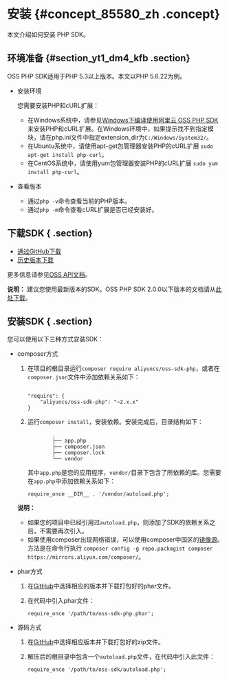 # 安装 {#concept_85580_zh .concept}

本文介绍如何安装 PHP SDK。

## 环境准备 {#section_yt1_dm4_kfb .section}

OSS PHP SDK适用于PHP 5.3以上版本。本文以PHP 5.6.22为例。

-   安装环境

    您需要安装PHP和cURL扩展：

    -   在Windows系统中，请参见[Windows下编译使用阿里云 OSS PHP SDK](https://yq.aliyun.com/articles/54024)来安装PHP和cURL扩展。在Windows环境中，如果提示找不到指定模块，请在php.ini文件中指定extension\_dir为`C:/Windows/System32/`。
    -   在Ubuntu系统中，请使用apt-get包管理器安装PHP的cURL扩展 `sudo apt-get install php-curl`。
    -   在CentOS系统中，请使用yum包管理器安装PHP的cURL扩展 `sudo yum install php-curl`。
-   查看版本
    -   通过`php -v`命令查看当前的PHP版本。
    -   通过`php -m`命令查看cURL扩展是否已经安装好。

## 下载SDK { .section}

-    [通过GitHub下载](https://github.com/aliyun/aliyun-oss-php-sdk) 
-    [历史版本下载](https://github.com/aliyun/aliyun-oss-php-sdk/releases) 

更多信息请参见[OSS API文档](http://gosspublic.alicdn.com/AliyunPHPSDK/latest/apidocs/index.html)。

**说明：** 建议您使用最新版本的SDK。OSS PHP SDK 2.0.0以下版本的文档请从[此处下载](https://docs-aliyun.cn-hangzhou.oss.aliyun-inc.com/internal/oss/0.0.4/assets/pdf/oss_sdk_php20150819.pdf)。

## 安装SDK { .section}

您可以使用以下三种方式安装SDK：

-   composer方式

    1.  在项目的根目录运行`composer require aliyuncs/oss-sdk-php`，或者在`composer.json`文件中添加依赖关系如下：

        ```language-php
        
        "require": {
            "aliyuncs/oss-sdk-php": "~2.x.x"
        }
        
        ```

    2.  运行`composer install`，安装依赖。安装完成后，目录结构如下：

        ```
        		.
        		├── app.php
        		├── composer.json
        		├── composer.lock
        		└── vendor
        
        ```

        其中`app.php`是您的应用程序，`vendor/`目录下包含了所依赖的库。您需要在`app.php`中添加依赖关系如下：

        ```language-php
        require_once __DIR__ . '/vendor/autoload.php';
        
        ```

    **说明：** 

    -   如果您的项目中已经引用过`autoload.php`，则添加了SDK的依赖关系之后，不需要再次引入。
    -   如果使用composer出现网络错误，可以使用composer中国区的[镜像源](https://developer.aliyun.com/composer)。方法是在命令行执行 `composer config -g repo.packagist composer https://mirrors.aliyun.com/composer/`。
-   phar方式
    1.  在[GitHub](https://github.com/aliyun/aliyun-oss-php-sdk/releases)中选择相应的版本并下载打包好的phar文件。
    2.  在代码中引入phar文件：

        ```language-php
        require_once '/path/to/oss-sdk-php.phar';
        
        ```

-   源码方式
    1.  在[GitHub](https://github.com/aliyun/aliyun-oss-php-sdk/releases)中选择相应版本并下载打包好的zip文件。
    2.  解压后的根目录中包含一个`autoload.php`文件，在代码中引入此文件：

        ```language-php
        require_once '/path/to/oss-sdk/autoload.php';
        
        ```


